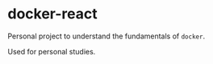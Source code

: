 # docker-react

Personal project to understand the fundamentals of `docker`.

Used for personal studies.
